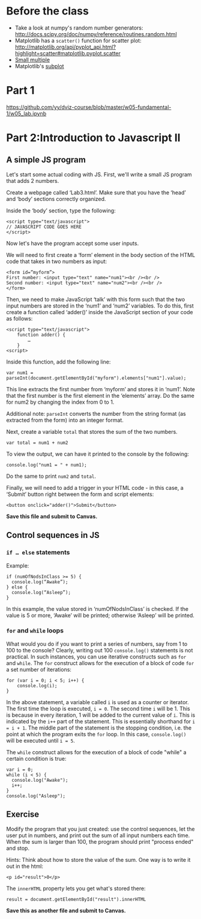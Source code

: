 # Before the class

- Take a look at numpy's random number generators: http://docs.scipy.org/doc/numpy/reference/routines.random.html
- Matplotlib has a `scatter()` function for scatter plot: http://matplotlib.org/api/pyplot_api.html?highlight=scatter#matplotlib.pyplot.scatter
- [Small multiple](https://www.google.com/search?client=safari&rls=en&q=small+multiples&ie=UTF-8&oe=UTF-8)
- Matplotlib's [subplot](https://www.google.com/search?client=safari&rls=en&q=matplotlib+subplot&ie=UTF-8&oe=UTF-8)

# Part 1

https://github.com/yy/dviz-course/blob/master/w05-fundamental-1/w05_lab.ipynb

# Part 2:Introduction to Javascript II

## A simple JS program

Let's start some actual coding with JS. First, we'll write a small JS program that adds 2 numbers.

Create a webpage called ‘Lab3.html’. Make sure that you have the ‘head’ and ‘body’ sections correctly organized.

Inside the ‘body’ section, type the following:

    <script type="text/javascript">
    // JAVASCRIPT CODE GOES HERE
    </script>

Now let's have the program accept some user inputs.

We will need to first create a ‘form’ element in the body section of the HTML code that takes in two numbers as input:

    <form id=”myform”>
    First number: <input type="text" name="num1"><br /><br />
    Second number: <input type="text" name="num2"><br /><br />
    </form>

Then, we need to make JavaScript ‘talk’ with this form such that the two input numbers are stored in the ‘num1’ and ‘num2’ variables. To do this, first create a function called ‘adder()’ inside the JavaScript section of your code as follows:

	<script type="text/javascript">
		function adder() {
			…
		}
	<script>

Inside this function, add the following line:

	var num1 = parseInt(document.getElementById("myform").elements["num1"].value);

This line extracts the first number from ‘myform’ and stores it in ‘num1’. Note that the first number is the first element in the ‘elements’ array. Do the same for num2 by changing the index from 0 to 1.

Additional note: `parseInt` converts the number from the string format (as extracted from the form) into an integer format.

Next, create a variable `total` that stores the sum of the two numbers.

    var total = num1 + num2

To view the output, we can have it printed to the console by the following:

    console.log("num1 = " + num1);

Do the same to print `num2` and `total`.

Finally, we will need to add a trigger in your HTML code - in this case, a ‘Submit’ button right between the form and script elements:

    <button onclick="adder()">Submit</button>

**Save this file and submit to Canvas.**

## Control sequences in JS

### `if … else` statements

Example:

    if (numOfNodsInClass >= 5) {
      console.log(“Awake”);
    } else {
      console.log(“Asleep”);
    }

In this example, the value stored in ‘numOfNodsInClass’ is checked. If the value is 5 or more, ‘Awake’ will be printed; otherwise ‘Asleep’ will be printed.

### `for` and `while` loops
What would you do if you want to print a series of numbers, say from 1 to 100 to the console? Clearly, writing out 100 `console.log()` statements is not practical. In such instances, you can use iterative constructs such as `for` and `while`. The `for` construct allows for the execution of a block of code `for` a set number of iterations:

	for (var i = 0; i < 5; i++) {
		console.log(i);
	}

In the above statement, a variable called `i` is used as a counter or iterator. The first time the loop is executed, `i = 0`. The second time `i` will be 1. This is because in every iteration, 1 will be added to the current value of `i`. This is indicated by the `i++` part of the statement. This is  essentially shorthand for `i = i + 1`. The middle part of the statement is the stopping condition, i.e. the point at which the program exits the `for` loop. In this case, `console.log()` will be executed until `i = 5`.

The `while` construct allows for the execution of a block of code "while" a certain condition is true:

	var i = 0;
	while (i < 5) {
	  console.log("Awake");
	  i++;
	}
	console.log("Asleep");


## Exercise

Modify the program that you just created: use the control sequences, let the user put in numbers, and print out the sum of all input numbers each time. When the sum is larger than 100, the program should print "process ended" and stop.

Hints:
Think about how to store the value of the sum. One way is to write it out in the html:

    <p id="result">0</p>

The `innerHTML` property lets you get what's stored there:

    result = document.getElementById("result").innerHTML


**Save this as another file and submit to Canvas.**
